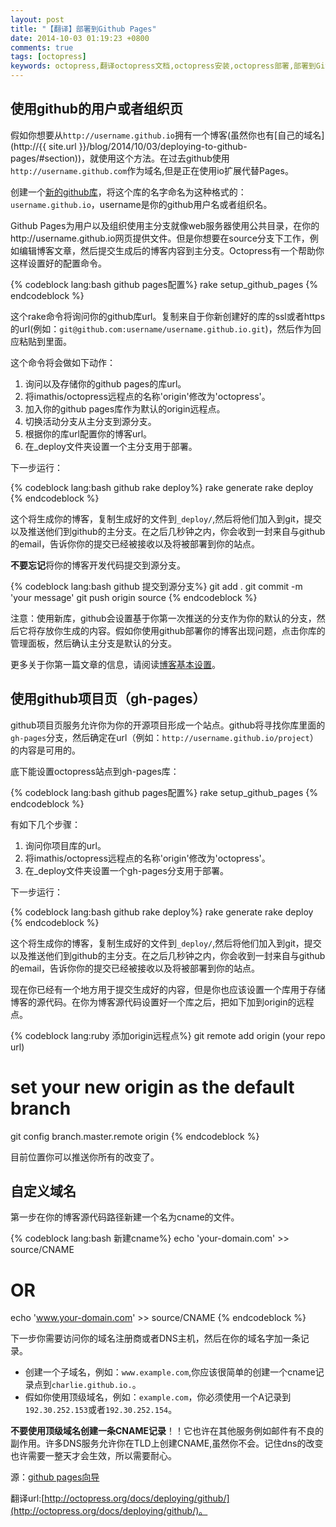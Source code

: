 ```yaml
---
layout: post
title: "【翻译】部署到Github Pages"
date: 2014-10-03 01:19:23 +0800
comments: true
tags: [octopress]
keywords: octopress,翻译octopress文档,octopress安装,octopress部署,部署到Github Pages
---
```



  

## 使用github的用户或者组织页  

假如你想要从`http://username.github.io`拥有一个博客(虽然你也有[自己的域名](http://{{ site.url }}/blog/2014/10/03/deploying-to-github-pages/#section))，就使用这个方法。在过去github使用`http://username.github.com`作为域名,但是正在使用io扩展代替Pages。  

创建一个[新的github库](https://github.com/new)，将这个库的名字命名为这种格式的：`username.github.io`，username是你的github用户名或者组织名。  

Github Pages为用户以及组织使用主分支就像web服务器使用公共目录，在你的http://username.github.io网页提供文件。但是你想要在source分支下工作，例如编辑博客文章，然后提交生成后的博客内容到主分支。Octopress有一个帮助你这样设置好的配置命令。  

<!-- more --> 

{% codeblock  lang:bash github pages配置%}
rake setup_github_pages
{% endcodeblock %}    

这个rake命令将询问你的github库url。复制来自于你新创建好的库的ssl或者https的url(例如：`git@github.com:username/username.github.io.git`)，然后作为回应粘贴到里面。  

这个命令将会做如下动作：  

1.  询问以及存储你的github pages的库url。
2.  将imathis/octopress远程点的名称'origin'修改为'octopress'。
3.  加入你的github pages库作为默认的origin远程点。  
4.  切换活动分支从主分支到源分支。  
5.  根据你的库url配置你的博客url。  
6.  在_deploy文件夹设置一个主分支用于部署。	  

下一步运行：  

{% codeblock  lang:bash github rake deploy%}
rake generate
rake deploy
{% endcodeblock %}  

这个将生成你的博客，复制生成好的文件到`_deploy/`,然后将他们加入到git，提交以及推送他们到github的主分支。在之后几秒钟之内，你会收到一封来自与github的email，告诉你你的提交已经被接收以及将被部署到你的站点。  

**不要忘记**将你的博客开发代码提交到源分支。  

{% codeblock  lang:bash github 提交到源分支%}
git add .
git commit -m 'your message'
git push origin source
{% endcodeblock %}   

注意：使用新库，github会设置基于你第一次推送的分支作为你的默认的分支，然后它将存放你生成的内容。假如你使用github部署你的博客出现问题，点击你库的管理面板，然后确认主分支是默认的分支。  

更多关于你第一篇文章的信息，请阅读[博客基本设置](http://octopress.org/docs/blogging/)。  

## 使用github项目页（gh-pages）  

github项目页服务允许你为你的开源项目形成一个站点。github将寻找你库里面的`gh-pages`分支，然后确定在url（例如：`http://username.github.io/project`）的内容是可用的。  

底下能设置octopress站点到gh-pages库：  

{% codeblock  lang:bash github pages配置%}
rake setup_github_pages
{% endcodeblock %}    

有如下几个步骤：  

1.  询问你项目库的url。
2.  将imathis/octopress远程点的名称'origin'修改为'octopress'。
3.  在_deploy文件夹设置一个gh-pages分支用于部署。	  

下一步运行：  

{% codeblock  lang:bash github rake deploy%}
rake generate
rake deploy
{% endcodeblock %}  

这个将生成你的博客，复制生成好的文件到`_deploy/`,然后将他们加入到git，提交以及推送他们到github的主分支。在之后几秒钟之内，你会收到一封来自与github的email，告诉你你的提交已经被接收以及将被部署到你的站点。  

现在你已经有一个地方用于提交生成好的内容，但是你也应该设置一个库用于存储博客的源代码。在你为博客源代码设置好一个库之后，把如下加到origin的远程点。  

{% codeblock  lang:ruby 添加origin远程点%}
git remote add origin (your repo url)
#  set your new origin as the default branch
git config branch.master.remote origin
{% endcodeblock %}    

目前位置你可以推送你所有的改变了。  

## 自定义域名  

第一步在你的博客源代码路径新建一个名为cname的文件。  

{% codeblock  lang:bash 新建cname%}
echo 'your-domain.com' >> source/CNAME
#  OR
echo 'www.your-domain.com' >> source/CNAME
{% endcodeblock %}     

下一步你需要访问你的域名注册商或者DNS主机，然后在你的域名字加一条记录。  

*  创建一个子域名，例如：`www.example.com`,你应该很简单的创建一个cname记录点到`charlie.github.io.`。  
*  假如你使用顶级域名，例如：`example.com`，你必须使用一个A记录到`192.30.252.153`或者`192.30.252.154`。  

**不要使用顶级域名创建一条CNAME记录**！！它也许在其他服务例如邮件有不良的副作用。许多DNS服务允许你在TLD上创建CNAME,虽然你不会。记住dns的改变也许需要一整天才会生效，所以需要耐心。  

源：[github pages向导](https://help.github.com/categories/github-pages-basics/)  

翻译url:[http://octopress.org/docs/deploying/github/](http://octopress.org/docs/deploying/github/)。